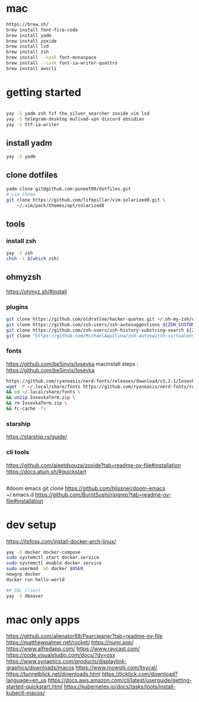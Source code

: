 # mac
``` sh
https://brew.sh/
brew install font-fira-code
brew install yadm
brew install zoxide
brew install lsd
brew install zsh
brew install --cask font-monaspace
brew install --cask font-ia-writer-quattro
brew install awscli

```


# getting started
```sh

yay -S yadm zsh fzf the_silver_searcher zoxide vim lsd
yay -S telegram-desktop mullvad-vpn discord obsidian
yay -S ttf-ia-writer
```

## install yadm
``` sh
yay -S yadm
```

## clone dotfiles
``` sh
yadm clone git@github.com:puneet00/dotfiles.git
# vim theme
git clone https://github.com/lifepillar/vim-solarized8.git \
    ~/.vim/pack/themes/opt/solarized8
```

## tools
### install zsh
``` sh
yay -S zsh
chsh -s $(which zsh)

```

## ohmyzsh
https://ohmyz.sh/#install


### plugins
``` sh
git clone https://github.com/oldratlee/hacker-quotes.git ~/.oh-my-zsh/custom/plugins/hacker-quotes
git clone https://github.com/zsh-users/zsh-autosuggestions ${ZSH_CUSTOM:-~/.oh-my-zsh/custom}/plugins/zsh-autosuggestions 
git clone https://github.com/zsh-users/zsh-history-substring-search ${ZSH_CUSTOM:-~/.oh-my-zsh/custom}/plugins/zsh-history-substring-search
git clone "https://github.com/MichaelAquilina/zsh-autoswitch-virtualenv.git" "$ZSH_CUSTOM/plugins/autoswitch_virtualenv"

```

### fonts
https://github.com/be5invis/Iosevka
macinstall steps : https://github.com/be5invis/Iosevka
``` sh
https://github.com/ryanoasis/nerd-fonts/releases/download/v3.2.1/IosevkaTerm.zip
wget -P ~/.local/share/fonts https://github.com/ryanoasis/nerd-fonts/releases/download/v3.2.1/IosevkaTerm.zip \
&& cd ~/.local/share/fonts \
&& unzip IosevkaTerm.zip \
&& rm IosevkaTerm.zip \
&& fc-cache -fv
```

### starship
https://starship.rs/guide/

### cli tools
https://github.com/ajeetdsouza/zoxide?tab=readme-ov-file#installation
https://docs.atuin.sh/#quickstart
```
```

#doom emacs
git clone https://github.com/hlissner/doom-emacs ~/.emacs.d
https://github.com/BurntSushi/ripgrep?tab=readme-ov-file#installation

# dev setup
https://itsfoss.com/install-docker-arch-linux/
``` sh
yay -S docker docker-compose
sudo systemctl start docker.service
sudo systemctl enable docker.service
sudo usermod -aG docker $USER
newgrp docker
docker run hello-world

## SQL client
yay -S dbeaver

```



# mac only apps
https://github.com/alienator88/Pearcleaner?tab=readme-ov-file
https://matthewpalmer.net/rocket/
https://numi.app/
https://www.alfredapp.com/
https://www.raycast.com/
https://code.visualstudio.com/docs/?dv=osx
https://www.synaptics.com/products/displaylink-graphics/downloads/macos
https://www.mowglii.com/itsycal/
https://tunnelblick.net/downloads.html
https://ticktick.com/download?language=en_us
https://docs.aws.amazon.com/cli/latest/userguide/getting-started-quickstart.html
https://kubernetes.io/docs/tasks/tools/install-kubectl-macos/



